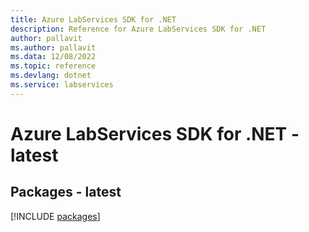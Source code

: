 ```yaml
---
title: Azure LabServices SDK for .NET
description: Reference for Azure LabServices SDK for .NET
author: pallavit
ms.author: pallavit
ms.data: 12/08/2022
ms.topic: reference
ms.devlang: dotnet
ms.service: labservices
---
```

# Azure LabServices SDK for .NET - latest
## Packages - latest
[!INCLUDE [packages](labservices-index.md)]